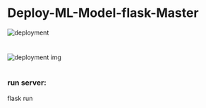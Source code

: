 # Deploy-ML-Model-flask-Master

![deployment ](https://user-images.githubusercontent.com/75518471/151925808-d0fcf6df-7487-4204-ad49-f96ba081abd7.gif)

#

![deployment img](https://user-images.githubusercontent.com/75518471/151922844-db995666-048b-447c-baf3-e02a3be21e1f.jpg)
#
### run server:
flask run
